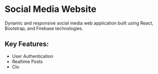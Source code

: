 # Social Media Website

Dynamic and responsive social media web application built using React, Bootstrap, and Firebase technologies.

## Key Features:
- User Authentication
- Realtime Posts
- Clo

